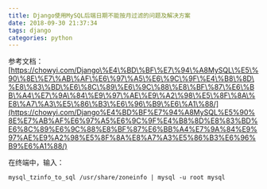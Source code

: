 ```yaml
---
title: Django使用MySQL后端日期不能按月过滤的问题及解决方案
date: 2018-09-30 21:37:34
tags: django
categories: python
---
```


<!--more-->

参考文档：  
[https://chowyi.com/Django\%E4\%BD\%BF\%E7\%94\%A8MySQL\%E5\%90\%8E\%E7\%AB\%AF\%E6\%97\%A5\%E6\%9C\%9F\%E4\%B8\%8D\%E8\%83\%BD\%E6\%8C\%89\%E6\%9C\%88\%E8\%BF\%87\%E6\%BB\%A4\%E7\%9A\%84\%E9\%97\%AE\%E9\%A2\%98\%E5\%8F\%8A\%E8\%A7\%A3\%E5\%86\%B3\%E6\%96\%B9\%E6\%A1\%88/](https://chowyi.com/Django%E4%BD%BF%E7%94%A8MySQL%E5%90%8E%E7%AB%AF%E6%97%A5%E6%9C%9F%E4%B8%8D%E8%83%BD%E6%8C%89%E6%9C%88%E8%BF%87%E6%BB%A4%E7%9A%84%E9%97%AE%E9%A2%98%E5%8F%8A%E8%A7%A3%E5%86%B3%E6%96%B9%E6%A1%88/)

在终端中，输入：

```shell
mysql_tzinfo_to_sql /usr/share/zoneinfo | mysql -u root mysql
```